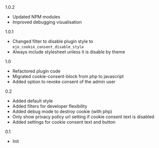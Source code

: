 1.0.2
- Updated NPM modules
- Improved debugging visualisation

1.0.1
- Changed filter to disable plugin style to `ejo_cookie_consent_disable_style`
- Always include stylesheet unless it is disable by theme

1.0
- Refactored plugin code
- Migrated cookie-consent-block from php to javascript
- Added option to revoke consent of the admin user

0.2
- Added default style
- Added filters for developer flexibility
- Added debug mode to destroy cookie (with php)
- Only show privacy policy url setting if cookie consent text is disabled
- Added settings for cookie consent text and button

0.1
- Init